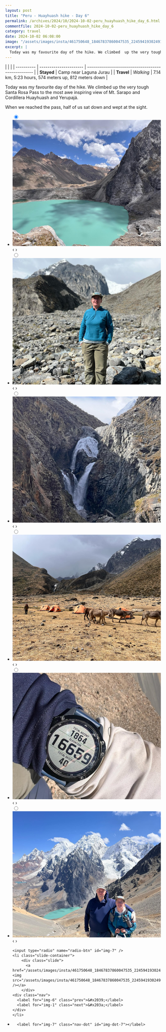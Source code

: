 ```yaml
---
layout: post
title: "Peru - Huayhuash hike - Day 6"
permalink: /archives/2024/10/2024-10-02-peru_huayhuash_hike_day_6.html
commentfile: 2024-10-02-peru_huayhuash_hike_day_6
category: travel
date: 2024-10-02 06:08:00
image: "/assets/images/insta/461750648_18467837860047535_224594193024912711_n_17978812391772162.jpg"
excerpt: |
  Today was my favourite day of the hike. We climbed  up the very tough Santa Rosa Pass to the most awe inspiring view.
---
```


|            |                        |
| ---------- | ---------------------- | --------------------------------------------------- |
| **Stayed** | Camp near Laguna Jurau |
| **Travel** | _Walking_              | 7.14 km, 5:23 hours, 574 meters up, 812 meters down |

Today was my favourite day of the hike. We climbed up the very tough Santa Rosa Pass to the most awe inspiring view of Mt. Sarapo and Cordillera Huayhuash and Yerupajá.

When we reached the pass, half of us sat down and wept at the sight.

<ul class="slides">
    <input type="radio" name="radio-btn" id="img-1" checked="checked" />
    <li class="slide-container">
        <div class="slide">
          <a href="/assets/images/insta/462425520_18467837890047535_7405112052622636082_n_17867359653219212.jpg"><img src="/assets/images/insta/462425520_18467837890047535_7405112052622636082_n_17867359653219212.jpg" /></a>
        </div>
    <div class="nav">
      <label for="img-7" class="prev">&#x2039;</label>
      <label for="img-2" class="next">&#x203a;</label>
    </div>
    </li>
        <input type="radio" name="radio-btn" id="img-2"  />
    <li class="slide-container">
        <div class="slide">
          <a href="/assets/images/insta/462364872_18467837899047535_8457201956573037364_n_18043206829877578.jpg"><img src="/assets/images/insta/462364872_18467837899047535_8457201956573037364_n_18043206829877578.jpg" /></a>
        </div>
    <div class="nav">
      <label for="img-1" class="prev">&#x2039;</label>
      <label for="img-3" class="next">&#x203a;</label>
    </div>
    </li>
        <input type="radio" name="radio-btn" id="img-3"  />
    <li class="slide-container">
        <div class="slide">
          <a href="/assets/images/insta/462100158_18467837920047535_3753060402748653602_n_18031494713362258.jpg"><img src="/assets/images/insta/462100158_18467837920047535_3753060402748653602_n_18031494713362258.jpg" /></a>
        </div>
    <div class="nav">
      <label for="img-2" class="prev">&#x2039;</label>
      <label for="img-4" class="next">&#x203a;</label>
    </div>
    </li>
        <input type="radio" name="radio-btn" id="img-4"  />
    <li class="slide-container">
        <div class="slide">
          <a href="/assets/images/insta/462365228_18467837932047535_2088421169743112586_n_17916501281902654.jpg"><img src="/assets/images/insta/462365228_18467837932047535_2088421169743112586_n_17916501281902654.jpg" /></a>
        </div>
    <div class="nav">
      <label for="img-3" class="prev">&#x2039;</label>
      <label for="img-5" class="next">&#x203a;</label>
    </div>
    </li>
        <input type="radio" name="radio-btn" id="img-5"  />
    <li class="slide-container">
        <div class="slide">
          <a href="/assets/images/insta/462457698_18467837941047535_547208142495076733_n_18043677692012679.jpg"><img src="/assets/images/insta/462457698_18467837941047535_547208142495076733_n_18043677692012679.jpg" /></a>
        </div>
    <div class="nav">
      <label for="img-4" class="prev">&#x2039;</label>
      <label for="img-6" class="next">&#x203a;</label>
    </div>
    </li>
        <input type="radio" name="radio-btn" id="img-6"  />
    <li class="slide-container">
        <div class="slide">
          <a href="/assets/images/insta/462573840_18467837950047535_5961319002696339247_n_18067407868720562.jpg"><img src="/assets/images/insta/462573840_18467837950047535_5961319002696339247_n_18067407868720562.jpg" /></a>
        </div>
    <div class="nav">
      <label for="img-5" class="prev">&#x2039;</label>
      <label for="img-7" class="next">&#x203a;</label>
    </div>
    </li>
    
    <input type="radio" name="radio-btn" id="img-7" />
    <li class="slide-container">
        <div class="slide">
          <a href="/assets/images/insta/461750648_18467837860047535_224594193024912711_n_17978812391772162.jpg"><img src="/assets/images/insta/461750648_18467837860047535_224594193024912711_n_17978812391772162.jpg" /></a>
        </div>
    <div class="nav">
      <label for="img-6" class="prev">&#x2039;</label>
      <label for="img-1" class="next">&#x203a;</label>
    </div>
    </li>
			
<li class="nav-dots">
      <label for="img-1" class="nav-dot" id="img-dot-1"></label>
      <label for="img-2" class="nav-dot" id="img-dot-2"></label>
      <label for="img-3" class="nav-dot" id="img-dot-3"></label>
      <label for="img-4" class="nav-dot" id="img-dot-4"></label>
      <label for="img-5" class="nav-dot" id="img-dot-5"></label>
      <label for="img-6" class="nav-dot" id="img-dot-6"></label>

      <label for="img-7" class="nav-dot" id="img-dot-7"></label>

</li>
</ul>
